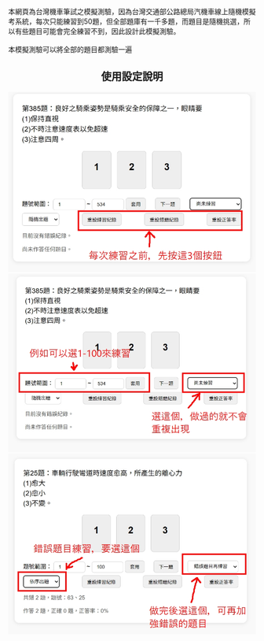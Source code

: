 本網頁為台灣機車筆試之模擬測驗，因為台灣交通部公路總局汽機車線上隨機模擬考系統，每次只能練習到50題，但全部題庫有一千多題，而題目是隨機挑選，所以有些題目可能會完全練習不到，因此設計此模擬測驗。
<br><br>
本模擬測驗可以將全部的題目都測驗一遍
<center>
<h2>使用設定說明</h2>
<div style="text-align:center">
<img  src="01.jpg">
<img  src="02.jpg">
<img  src="03.jpg">
</div>
</center>
